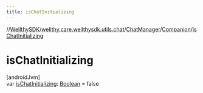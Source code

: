 ```yaml
---
title: isChatInitializing
---
```

//[WellthySDK](../../../../index.html)/[wellthy.care.wellthysdk.utils.chat](../../index.html)/[ChatManager](../index.html)/[Companion](index.html)/[isChatInitializing](is-chat-initializing.html)



# isChatInitializing



[androidJvm]\
var [isChatInitializing](is-chat-initializing.html): [Boolean](https://kotlinlang.org/api/latest/jvm/stdlib/kotlin/-boolean/index.html) = false




